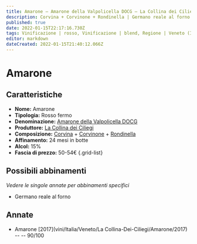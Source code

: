 ```yaml
---
title: Amarone – Amarone della Valpolicella DOCG – La Collina dei Ciliegi – Veneto (IT) – 50-54€ – 4★
description: Corvina + Corvinone + Rondinella | Germano reale al forno
published: true
date: 2022-01-15T22:17:16.730Z
tags: Vinificazione | rosso, Vinificazione | blend, Regione | Veneto (IT), Vinificazione | fermo, Vitigni | Corvina, Prezzi | 50-54€, Vitigni | Rondinella,  Valutazioni | 4 stelle, Alimento | germano, Cottura | al forno
editor: markdown
dateCreated: 2022-01-15T21:40:12.066Z
---
```


# Amarone

## Caratteristiche
- **Nome:** Amarone
- **Tipologia:** Rosso fermo
- **Denominazione:** [Amarone della Valpolicella DOCG](/denominazioni/Italia/Veneto/DOCG/Amarone-della-Valpolicella)
- **Produttore:** [La Collina dei Ciliegi](/produttori/Italia/Veneto/La-Collina-Dei-Ciliegi) 
- **Composizione:** [Corvina](/vitigni/Italia/bacca-nera/corvina) + [Corvinone](/vitigni/Italia/bacca-nera/corvinone) + [Rondinella](/vitigni/Italia/bacca-nera/rondinella)
- **Affinamento:** 24 mesi in botte
- **Alcol:** 15%
- **Fascia di prezzo:** 50-54€
{.grid-list}

## Possibili abbinamenti
*Vedere le singole annate per abbinamenti specifici*

- Germano reale al forno

## Annate
- Amarone [2017](vini/Italia/Veneto/La Collina-Dei-Ciliegi/Amarone/2017) -- <span class="star-4"></span> -- 90/100